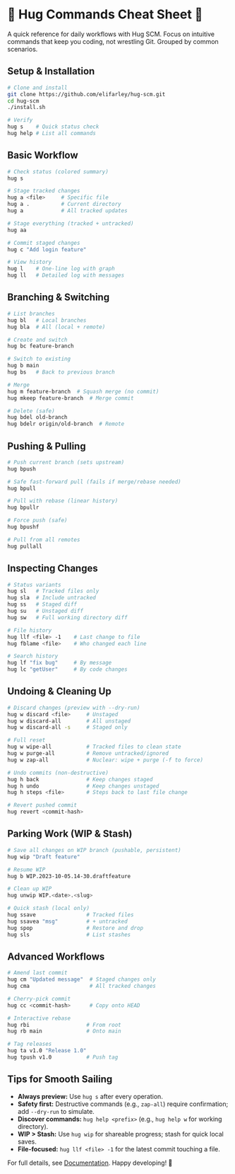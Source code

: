 # 🏁 Hug Commands Cheat Sheet 🏁

A quick reference for daily workflows with Hug SCM. Focus on intuitive commands that keep you coding, not wrestling Git. Grouped by common scenarios.

## Setup & Installation
```bash
# Clone and install
git clone https://github.com/elifarley/hug-scm.git
cd hug-scm
./install.sh

# Verify
hug s    # Quick status check
hug help # List all commands
```

## Basic Workflow
```bash
# Check status (colored summary)
hug s

# Stage tracked changes
hug a <file>     # Specific file
hug a .          # Current directory
hug a            # All tracked updates

# Stage everything (tracked + untracked)
hug aa

# Commit staged changes
hug c "Add login feature"

# View history
hug l    # One-line log with graph
hug ll   # Detailed log with messages
```

## Branching & Switching
```bash
# List branches
hug bl   # Local branches
hug bla  # All (local + remote)

# Create and switch
hug bc feature-branch

# Switch to existing
hug b main
hug bs   # Back to previous branch

# Merge
hug m feature-branch  # Squash merge (no commit)
hug mkeep feature-branch  # Merge commit

# Delete (safe)
hug bdel old-branch
hug bdelr origin/old-branch  # Remote
```

## Pushing & Pulling
```bash
# Push current branch (sets upstream)
hug bpush

# Safe fast-forward pull (fails if merge/rebase needed)
hug bpull

# Pull with rebase (linear history)
hug bpullr

# Force push (safe)
hug bpushf

# Pull from all remotes
hug pullall
```

## Inspecting Changes
```bash
# Status variants
hug sl   # Tracked files only
hug sla  # Include untracked
hug ss   # Staged diff
hug su   # Unstaged diff
hug sw   # Full working directory diff

# File history
hug llf <file> -1    # Last change to file
hug fblame <file>    # Who changed each line

# Search history
hug lf "fix bug"     # By message
hug lc "getUser"     # By code changes
```

## Undoing & Cleaning Up
```bash
# Discard changes (preview with --dry-run)
hug w discard <file>     # Unstaged
hug w discard-all        # All unstaged
hug w discard-all -s     # Staged only

# Full reset
hug w wipe-all           # Tracked files to clean state
hug w purge-all          # Remove untracked/ignored
hug w zap-all            # Nuclear: wipe + purge (-f to force)

# Undo commits (non-destructive)
hug h back               # Keep changes staged
hug h undo               # Keep changes unstaged
hug h steps <file>       # Steps back to last file change

# Revert pushed commit
hug revert <commit-hash>
```

## Parking Work (WIP & Stash)
```bash
# Save all changes on WIP branch (pushable, persistent)
hug wip "Draft feature"

# Resume WIP
hug b WIP.2023-10-05.14-30.draftfeature

# Clean up WIP
hug unwip WIP.<date>.<slug>

# Quick stash (local only)
hug ssave                # Tracked files
hug ssavea "msg"         # + untracked
hug spop                 # Restore and drop
hug sls                  # List stashes
```

## Advanced Workflows
```bash
# Amend last commit
hug cm "Updated message"  # Staged changes only
hug cma                   # All tracked changes

# Cherry-pick commit
hug cc <commit-hash>      # Copy onto HEAD

# Interactive rebase
hug rbi                  # From root
hug rb main              # Onto main

# Tag releases
hug ta v1.0 "Release 1.0"
hug tpush v1.0           # Push tag
```

## Tips for Smooth Sailing
- **Always preview:** Use `hug s` after every operation.
- **Safety first:** Destructive commands (e.g., `zap-all`) require confirmation; add `--dry-run` to simulate.
- **Discover commands:** `hug help <prefix>` (e.g., `hug help w` for working directory).
- **WIP > Stash:** Use `hug wip` for shareable progress; stash for quick local saves.
- **File-focused:** `hug llf <file> -1` for the latest commit touching a file.

For full details, see [Documentation](https://elifarley.github.io/hug-scm/). Happy developing! 🚀
